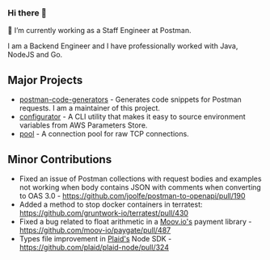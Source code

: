 ### Hi there 👋

💼 I’m currently working as a Staff Engineer at Postman.

I am a Backend Engineer and I have professionally worked with Java, NodeJS and Go.

## Major Projects

- [postman-code-generators](https://github.com/postmanlabs/postman-code-generators) - Generates code snippets for Postman requests. I am a maintainer of this project.
- [configurator](https://github.com/banknovo/configurator) - A CLI utility that makes it easy to source environment variables from AWS Parameters Store.
- [pool](https://github.com/banknovo/pool) - A connection pool for raw TCP connections.

## Minor Contributions

- Fixed an issue of Postman collections with request bodies and examples not working when body contains JSON with comments when converting to OAS 3.0 - https://github.com/joolfe/postman-to-openapi/pull/190
- Added a method to stop docker containers in terratest: https://github.com/gruntwork-io/terratest/pull/430
- Fixed a bug related to float arithmetic in a [Moov.io's](https://moov.io/) payment library - https://github.com/moov-io/paygate/pull/487
- Types file improvement in [Plaid's](https://plaid.com/) Node SDK - https://github.com/plaid/plaid-node/pull/324
